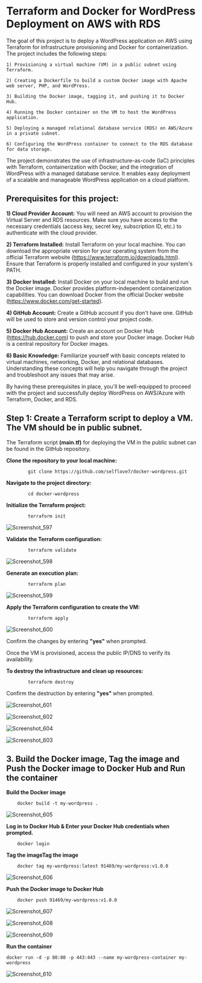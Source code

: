<h1> Terraform and Docker for WordPress Deployment on AWS with RDS </h1>


<p> The goal of this project is to deploy a WordPress application on AWS using Terraform for infrastructure provisioning and Docker for containerization. The project includes the following steps: </p>

    1) Provisioning a virtual machine (VM) in a public subnet using Terraform.
   
    2) Creating a Dockerfile to build a custom Docker image with Apache web server, PHP, and WordPress.
   
    3) Building the Docker image, tagging it, and pushing it to Docker Hub.
   
    4) Running the Docker container on the VM to host the WordPress application.

    5) Deploying a managed relational database service (RDS) on AWS/Azure in a private subnet.

    6) Configuring the WordPress container to connect to the RDS database for data storage.


The project demonstrates the use of infrastructure-as-code (IaC) principles with Terraform, containerization with Docker, and the integration of WordPress with a managed database service. It enables easy deployment of a scalable and manageable WordPress application on a cloud platform.


<h2> Prerequisites for this project: </h2>

<b> 1) Cloud Provider Account:</b> You will need an AWS account to provision the Virtual Server and RDS resources. Make sure you have access to the necessary credentials (access key, secret key, subscription ID, etc.) to authenticate with the cloud provider.

<b> 2) Terraform Installed:</b> Install Terraform on your local machine. You can download the appropriate version for your operating system from the official Terraform website (https://www.terraform.io/downloads.html). Ensure that Terraform is properly installed and configured in your system's PATH.

<b> 3) Docker Installed:</b> Install Docker on your local machine to build and run the Docker image. Docker provides platform-independent containerization capabilities. You can download Docker from the official Docker website (https://www.docker.com/get-started).

<b> 4) GitHub Account:</b> Create a GitHub account if you don't have one. GitHub will be used to store and version control your project code.

<b> 5) Docker Hub Account:</b> Create an account on Docker Hub (https://hub.docker.com) to push and store your Docker image. Docker Hub is a central repository for Docker images.

<b> 6) Basic Knowledge:</b> Familiarize yourself with basic concepts related to virtual machines, networking, Docker, and relational databases. Understanding these concepts will help you navigate through the project and troubleshoot any issues that may arise.



By having these prerequisites in place, you'll be well-equipped to proceed with the project and successfully deploy WordPress on AWS/Azure with Terraform, Docker, and RDS.


<h2> Step 1: Create a Terraform script to deploy a VM. The VM should be in public subnet. </h2>

The Terraform script <b>(main.tf)</b> for deploying the VM in the public subnet can be found in the GitHub repository.

<b> Clone the repository to your local machine: </b>

            git clone https://github.com/selflove7/docker-wordpress.git

<b> Navigate to the project directory: </b>

            cd docker-wordpress

<b> Initialize the Terraform project:</b>

            terraform init
             
   ![Screenshot_597](https://github.com/selflove7/docker-wordpress/assets/115529646/c7cfebde-5b4d-40bc-b8c1-1cf70b089293)
      
<b> Validate the Terraform configuration:</b>

            terraform validate
              
![Screenshot_598](https://github.com/selflove7/docker-wordpress/assets/115529646/9703c0b5-7c09-4c80-a228-7737cbd95014)

<b> Generate an execution plan:</b>

            terraform plan
            
 ![Screenshot_599](https://github.com/selflove7/docker-wordpress/assets/115529646/972b5e1b-2538-429a-9b2d-1a553499554b)
 
<b> Apply the Terraform configuration to create the VM:</b>

            terraform apply
            
![Screenshot_600](https://github.com/selflove7/docker-wordpress/assets/115529646/40bdf6d5-8681-40c3-b059-69dd63f64db9)

Confirm the changes by entering <b> "yes"</b>  when prompted.

Once the VM is provisioned, access the public IP/DNS to verify its availability.

<b> To destroy the infrastructure and clean up resources:</b>

            terraform destroy
            
Confirm the destruction by entering <b> "yes" </b> when prompted.



![Screenshot_601](https://github.com/selflove7/docker-wordpress/assets/115529646/290b4614-0b97-467d-829c-321b08fa0d91)

![Screenshot_602](https://github.com/selflove7/docker-wordpress/assets/115529646/277cab30-b04a-4a3f-bf22-4553002fa01d)

![Screenshot_604](https://github.com/selflove7/docker-wordpress/assets/115529646/4b6e9ff2-4152-479f-a88f-2cc4082f5de2)

![Screenshot_603](https://github.com/selflove7/docker-wordpress/assets/115529646/f67396a3-2313-4d4a-a7a3-8960ee4b8cb3)




<h2> 3. Build the Docker image, Tag the image and Push the Docker image to Docker Hub and Run the container </h2>

<b> Build the Docker image </b>

        docker build -t my-wordpress .
        
 ![Screenshot_605](https://github.com/selflove7/docker-wordpress/assets/115529646/0a77fbd5-c486-4bfa-972c-e477855b6eaf)
   
<b> Log in to Docker Hub & Enter your Docker Hub credentials when prompted. </b>
    
        docker login

<b> Tag the imageTag the image </b> 
    
        docker tag my-wordpress:latest 91469/my-wordpress:v1.0.0
        
![Screenshot_606](https://github.com/selflove7/docker-wordpress/assets/115529646/587a88b6-a168-49ff-8aee-f4eee9519525)

<b> Push the Docker image to Docker Hub </b> 
        
        docker push 91469/my-wordpress:v1.0.0
        
![Screenshot_607](https://github.com/selflove7/docker-wordpress/assets/115529646/ae9917de-8ad5-4e03-b0b7-3840ca3707d4)

![Screenshot_608](https://github.com/selflove7/docker-wordpress/assets/115529646/5afa35f9-d20f-4a5a-99a9-c6e306c84495)

![Screenshot_609](https://github.com/selflove7/docker-wordpress/assets/115529646/933e08c3-7956-48e7-b492-4c4ad0d115c4)

<b> Run the container </b> 
    
    docker run -d -p 80:80 -p 443:443 --name my-wordpress-container my-wordpress
    
 ![Screenshot_610](https://github.com/selflove7/docker-wordpress/assets/115529646/2e6d4226-e286-46e4-9d89-3040ca066e18)


    

